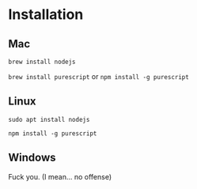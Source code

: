 # Installation

## Mac

`brew install nodejs`

`brew install purescript` or `npm install -g purescript`

## Linux

`sudo apt install nodejs`

`npm install -g purescript`

## Windows
Fuck you. (I mean... no offense)
